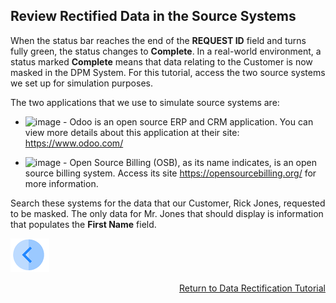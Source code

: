 ## Review Rectified Data in the Source Systems

When the status bar reaches the end of the **REQUEST ID** field and turns fully green, the status changes to **Complete**. In a real-world environment, a status marked **Complete** means that data relating to the Customer is now masked in the DPM System. For this tutorial, access the two source systems we set up for simulation purposes. 

The two applications that we use to simulate source systems are:

- ![image](/articles/demo_project/DPM_Demo_Project/images/01_DSAR_Odoo.PNG) - Odoo is an open source ERP and CRM application. You can view more details about this application at their site: https://www.odoo.com/

- ![image](/articles/demo_project/DPM_Demo_Project/images/01_DSAR_opensourcebilling_icon.png) - Open Source Billing (OSB), as its name indicates, is an open source billing system. Access its site https://opensourcebilling.org/ for more information.

Search these systems for the data that our Customer, Rick Jones, requested to be masked. The only data for Mr. Jones that should display is information that populates the **First Name** field.



[![Previous](/articles/demo_project/DPM_Demo_Project/images/Previous.png)]( /articles/demo_project/DPM_Demo_Project/04_Rectify/03_05_Rectify_Ensure_Marked_Complete.md)[<p align="right"> Return to Data Rectification Tutorial</p>](/articles/demo_project/DPM_Demo_Project/04_Rectify/03_01_Rectify_Data_Tutorial.md)
